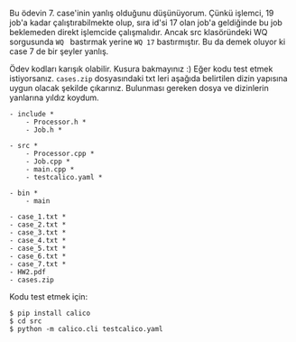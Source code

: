Bu ödevin 7. case'inin yanlış olduğunu düşünüyorum. Çünkü işlemci, 19 job'a kadar çalıştırabilmekte olup, sıra id'si 17 olan job'a geldiğinde bu job beklemeden direkt işlemcide çalışmalıdır. Ancak src klasöründeki WQ sorgusunda `WQ ` bastırmak yerine `WQ 17` bastırmıştır. Bu da demek oluyor ki case 7 de bir şeyler yanlış.

Ödev kodları karışık olabilir. Kusura bakmayınız :) Eğer kodu test etmek istiyorsanız. `cases.zip` dosyasındaki txt leri aşağıda belirtilen dizin yapısına uygun olacak şekilde çıkarınız. Bulunması gereken dosya ve dizinlerin yanlarına yıldız koydum.

```
- include * 
    - Processor.h *
    - Job.h *

- src *
    - Processor.cpp *
    - Job.cpp *
    - main.cpp *
    - testcalico.yaml *

- bin *
    - main

- case_1.txt *
- case_2.txt *
- case_3.txt *
- case_4.txt *
- case_5.txt *
- case_6.txt *
- case_7.txt *
- HW2.pdf
- cases.zip
```

Kodu test etmek için:

```shell
$ pip install calico
$ cd src
$ python -m calico.cli testcalico.yaml
```